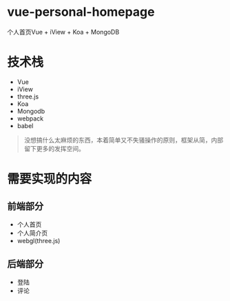 # vue-personal-homepage
个人首页Vue + iView + Koa + MongoDB

# 技术栈
- Vue
- iView
- three.js
- Koa
- Mongodb
- webpack
- babel
  
> 没想搞什么太麻烦的东西，本着简单又不失骚操作的原则，框架从简，内部留下更多的发挥空间。

# 需要实现的内容

## 前端部分
- 个人首页
- 个人简介页
- webgl(three.js)
  
## 后端部分
- 登陆
- 评论